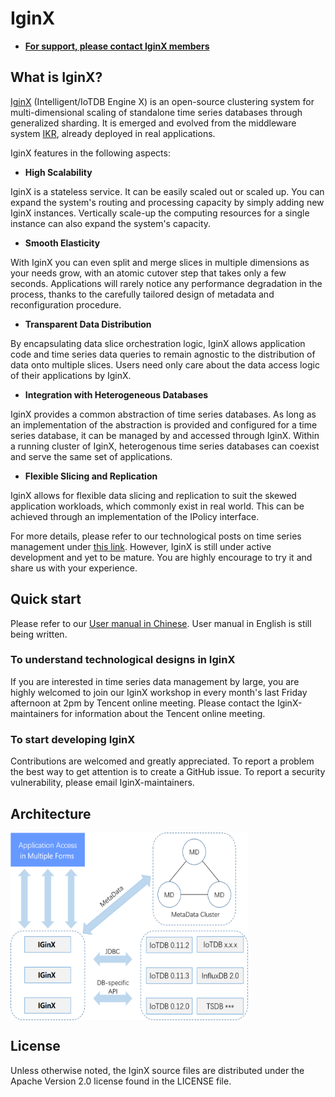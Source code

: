 # IginX

- [**For support, please contact IginX members**](mailto:TSIginX@gmail.com)

## What is IginX?

[IginX](https://github.com/thulab/IginX) (Intelligent/IoTDB Engine X) is an open-source clustering system for multi-dimensional scaling of standalone time series databases through generalized sharding. It is emerged and evolved from the middleware system [IKR](https://github.com/thulab/iotdb-kairosdb), already deployed in real applications.

IginX features in the following aspects:

- __High Scalability__

IginX is a stateless service. It can be easily scaled out or scaled up. You can expand the system's routing and processing capacity by simply adding new IginX instances. Vertically scale-up the computing resources for a single instance can also expand the system's capacity.

- __Smooth Elasticity__

With IginX you can even split and merge slices in multiple dimensions as your needs grow, with an atomic cutover step that takes only a few seconds. Applications will rarely notice any performance degradation in the process, thanks to the carefully tailored design of metadata and reconfiguration procedure.

- __Transparent Data Distribution__

By encapsulating data slice orchestration logic, IginX allows application code and time series data queries to remain agnostic to the distribution of data onto multiple slices. Users need only care about the data access logic of their applications by IginX.

- __Integration with Heterogeneous Databases__

IginX provides a common abstraction of time series databases. As long as an implementation of the abstraction is provided and configured for a time series database, it can be managed by and accessed through IginX. Within a running cluster of IginX, heterogenous time series databases can coexist and serve the same set of applications.

- __Flexible Slicing and Replication__

IginX allows for flexible data slicing and replication to suit the skewed application workloads, which commonly exist in real world. This can be achieved through an implementation of the IPolicy interface.

For more details, please refer to our technological posts on time series management under [this link](https://github.com/thulab/IginX/wiki). However, IginX is still under active development and yet to be mature. You are highly encourage to try it and share us with your experience.

## Quick start

Please refer to our [User manual in Chinese](./docs/pdf/userManualC.pdf). User manual in English is still being written.

### To understand technological designs in IginX

If you are interested in time series data management by large, you are highly welcomed to join our IginX workshop in every month's last Friday afternoon at 2pm by Tencent online meeting. Please contact the IginX-maintainers for information about the Tencent online meeting. 

### To start developing IginX

Contributions are welcomed and greatly appreciated. To report a problem the best way to get attention is to create a GitHub issue. To report a security vulnerability, please email IginX-maintainers.

## Architecture

<img src="https://github.com/thulab/IginX/blob/main/docs/images/cluster_arch.png" width = "380" height = "300" alt="IginX cluster architecture" align=center />

## License

Unless otherwise noted, the IginX source files are distributed under the Apache Version 2.0 license found in the LICENSE file.
